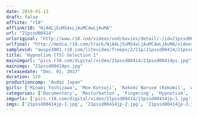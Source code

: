 ```yaml
---
date: 2019-01-13
draft: false
affsite: "r18"
afflinkr18: "NjA4LjEuMS4xLjAuMC4wLjAuMA"
url: "21pssd00414"
urloriginal: "http://www.r18.com/videos/vod/movies/detail/-/id=21pssd00414"
urlfinal: "http://media.r18.com/track/NjA4LjEuMS4xLjAuMC4wLjAuMA/videos/vod/movies/detail/-/id=21pssd00414"
samplevid: "awspv3001.r18.com/litevideo/freepv/2/21p/21pssd00414/21pssd00414_dmb_w.mp4"
title: "Hypnotism [TS] Selection 1"
mainimgurl: "pics.r18.com/digital/video/21pssd00414/21pssd00414ps.jpg"
mainimgs: "21pssd00414ps.jpg"
releasedate: "Dec. 01, 2017"
duration: 120
productioncomp: "Audaz Japan"
girls: ['Minami Yoshizawa', 'Moe Kotsuji', 'Kokomi Naruse (Kokomi)', 'Asuka Morimoto', 'Maki Hojo']
categories: ['Documentary', 'Masturbation', 'Fingering', 'Hypnotism', 'Compilation']
imgurls: ['pics.r18.com/digital/video/21pssd00414/21pssd00414jp-1.jpg', 'pics.r18.com/digital/video/21pssd00414/21pssd00414jp-2.jpg', 'pics.r18.com/digital/video/21pssd00414/21pssd00414jp-3.jpg', 'pics.r18.com/digital/video/21pssd00414/21pssd00414jp-4.jpg', 'pics.r18.com/digital/video/21pssd00414/21pssd00414jp-5.jpg', 'pics.r18.com/digital/video/21pssd00414/21pssd00414jp-6.jpg', 'pics.r18.com/digital/video/21pssd00414/21pssd00414jp-7.jpg', 'pics.r18.com/digital/video/21pssd00414/21pssd00414jp-8.jpg', 'pics.r18.com/digital/video/21pssd00414/21pssd00414jp-9.jpg', 'pics.r18.com/digital/video/21pssd00414/21pssd00414jp-10.jpg', 'pics.r18.com/digital/video/21pssd00414/21pssd00414jp-11.jpg', 'pics.r18.com/digital/video/21pssd00414/21pssd00414jp-12.jpg', 'pics.r18.com/digital/video/21pssd00414/21pssd00414jp-13.jpg', 'pics.r18.com/digital/video/21pssd00414/21pssd00414jp-14.jpg', 'pics.r18.com/digital/video/21pssd00414/21pssd00414jp-15.jpg', 'pics.r18.com/digital/video/21pssd00414/21pssd00414jp-16.jpg', 'pics.r18.com/digital/video/21pssd00414/21pssd00414jp-17.jpg', 'pics.r18.com/digital/video/21pssd00414/21pssd00414jp-18.jpg', 'pics.r18.com/digital/video/21pssd00414/21pssd00414jp-19.jpg', 'pics.r18.com/digital/video/21pssd00414/21pssd00414jp-20.jpg']
imgs: ['21pssd00414jp-1.jpg', '21pssd00414jp-2.jpg', '21pssd00414jp-3.jpg', '21pssd00414jp-4.jpg', '21pssd00414jp-5.jpg', '21pssd00414jp-6.jpg', '21pssd00414jp-7.jpg', '21pssd00414jp-8.jpg', '21pssd00414jp-9.jpg', '21pssd00414jp-10.jpg', '21pssd00414jp-11.jpg', '21pssd00414jp-12.jpg', '21pssd00414jp-13.jpg', '21pssd00414jp-14.jpg', '21pssd00414jp-15.jpg', '21pssd00414jp-16.jpg', '21pssd00414jp-17.jpg', '21pssd00414jp-18.jpg', '21pssd00414jp-19.jpg', '21pssd00414jp-20.jpg']
---
```

